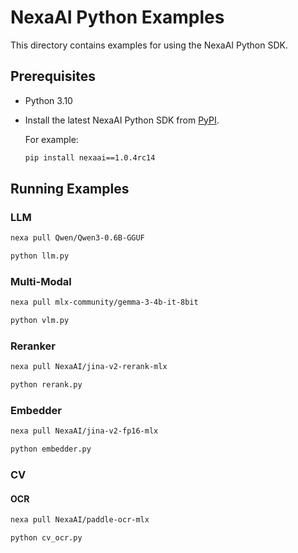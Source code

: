 # NexaAI Python Examples

This directory contains examples for using the NexaAI Python SDK.

## Prerequisites

- Python 3.10
- Install the latest NexaAI Python SDK from [PyPI](https://pypi.org/project/nexaai/#history).

    For example:
    ```bash
    pip install nexaai==1.0.4rc14
    ```

## Running Examples

### LLM

```bash
nexa pull Qwen/Qwen3-0.6B-GGUF

python llm.py
```
### Multi-Modal

```bash
nexa pull mlx-community/gemma-3-4b-it-8bit

python vlm.py
```

### Reranker

```bash
nexa pull NexaAI/jina-v2-rerank-mlx

python rerank.py
```

### Embedder

```bash
nexa pull NexaAI/jina-v2-fp16-mlx

python embedder.py
```

### CV

#### OCR

```bash
nexa pull NexaAI/paddle-ocr-mlx

python cv_ocr.py
```